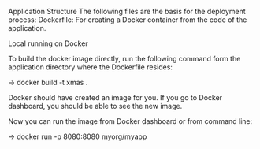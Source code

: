 Application Structure
    The following files are the basis for the deployment process:
    Dockerfile: For creating a Docker container from the code of the application.

Local running on Docker

To build the docker image directly, run the following command form the application directory where the Dockerfile resides: 
 
-> docker build -t xmas .

Docker should have created an image for you. 
If you go to Docker dashboard, you should be able to see the new image.

Now you can run the image from Docker dashboard or from command line:

-> docker run -p 8080:8080 myorg/myapp